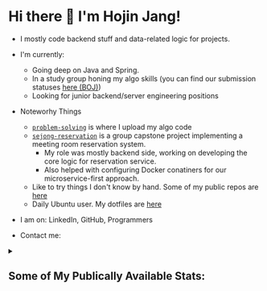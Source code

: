 <h1>
  Hi there 👋 I'm Hojin Jang!
</h1>

- I mostly code backend stuff and data-related logic for projects.
- I'm currently:
  - Going deep on Java and Spring. 
  - In a study group honing my algo skills (you can find our submission statuses [here (BOJ)](https://www.acmicpc.net/status?group_id=19519))
  - Looking for junior backend/server engineering positions
- Noteworhy Things
  - [`problem-solving`](https://github.com/jhojin7/problem-solving) is where I upload my algo code
  - [`sejong-reservation`](https://github.com/iwakura1ain/sejong-reservation) is a group capstone project implementing a meeting room reservation system.
    - My role was mostly backend side, working on developing the core logic for reservation service.
    - Also helped with configuring Docker conatiners for our microservice-first approach.
  - Like to try things I don't know by hand. Some of my public repos are [here](https://github.com/jhojin7?tab=repositories&q=trying)
  - Daily Ubuntu user. My dotfiles are [here](https://github.com/jhojin7/dotfiles)

- I am on: LinkedIn, GitHub, Programmers
- Contact me: 
 
<details>
  <summary>
    <h2>Some of My Publically Available Stats:</h2>
  </summary>
  <div align=center>
    
  ![overall stats](https://github-readme-stats.vercel.app/api?username=jhojin7&theme=highcontrast&hide_rank=true)
  
  ![language stats](https://github-readme-stats.vercel.app/api/top-langs/?username=jhojin7&langs_count=10&layout=donut&theme=highcontrast)
  </div>
</details>

